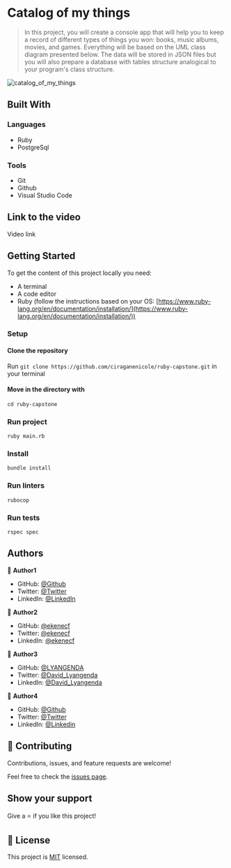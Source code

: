 # Catalog of my things

> In this project, you will create a console app that will help you to keep a record of different types of things you won: books, music albums, movies, and games. Everything will be based on the UML class diagram presented below. The data will be stored in JSON files but you will also prepare a database with tables structure analogical to your program's class structure.

![catalog_of_my_things](https://user-images.githubusercontent.com/72297212/176618937-4c4a38d8-4e6b-4945-b3c6-7310c8e7f2a3.png)


## Built With

### Languages

- Ruby
- PostgreSql

### Tools

- Git
- Github
- Visual Studio Code

## Link to the video

Video link


## Getting Started

To get the content of this project locally you need:

- A terminal
- A code editor
- Ruby (follow the instructions based on your OS: [https://www.ruby-lang.org/en/documentation/installation/](https://www.ruby-lang.org/en/documentation/installation/))

### Setup

#### Clone the repository

Run ``` git clone https://github.com/ciraganenicole/ruby-capstone.git ``` in your terminal

#### Move in the directory with

``` cd ruby-capstone ```

### Run project

``` ruby main.rb ```

### Install 

``` bundle install ```

### Run linters

``` rubocop ```

### Run tests

``` rspec spec ```

## Authors

👤 **Author1**

- GitHub: [@Github](https://evans22j.github.io/My-Portfolio/)
- Twitter: [@Twitter](https://twitter.com/Evans_22J)
- LinkedIn: [@LinkedIn](https://www.linkedin.com/i)

👤 **Author2**

- GitHub: [@ekenecf](https://github.com/ekenecf)
- Twitter: [@ekenecf](https://twitter.com/ekene070)
- LinkedIn: [@ekenecf](https://www.linkedin.com/in/nwachukwuekene/)

👤 **Author3**

- GitHub: [@LYANGENDA](https://github.com/LYANGEND)
- Twitter: [@David_Lyangenda](https://www.linkedin.com/in/david-lyangenda-623087151/)
- LinkedIn: [@David_Lyangenda](https://www.linkedin.com/in/david-lyangenda-623087151/)

👤 **Author4**

- GitHub: [@Github](https://github.com/collinsmezie)
- Twitter: [@Twitter](https://twitter.com/collinsmezie1)
- LinkedIn: [@Linkedin]( https://collinsmezie.github.io/)

## 🤝 Contributing

Contributions, issues, and feature requests are welcome!

Feel free to check the [issues page](../../issues/).

## Show your support

Give a ⭐️ if you like this project!

## 📝 License

This project is [MIT](./MIT.md) licensed.
